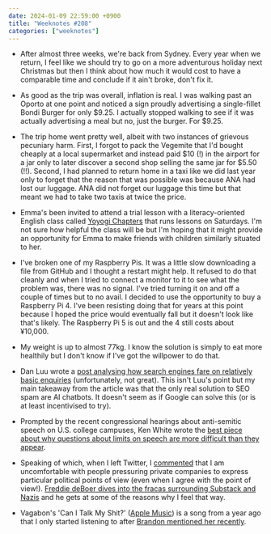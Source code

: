 ```yaml
---
date: 2024-01-09 22:59:00 +0900
title: "Weeknotes #208"
categories: ["weeknotes"]
---
```


- After almost three weeks, we're back from Sydney. Every year when we return, I feel like we should try to go on a more adventurous holiday next Christmas but then I think about how much it would cost to have a comparable time and conclude if it ain't broke, don't fix it.

- As good as the trip was overall, inflation is real. I was walking past an Oporto at one point and noticed a sign proudly advertising a single-fillet Bondi Burger for only $9.25. I actually stopped walking to see if it was actually advertising a meal but no, just the burger. For $9.25.

- The trip home went pretty well, albeit with two instances of grievous pecuniary harm. First, I forgot to pack the Vegemite that I'd bought cheaply at a local supermarket and instead paid $10 (!) in the airport for a jar only to later discover a second shop selling the same jar for $5.50 (!!). Second, I had planned to return home in a taxi like we did last year only to forget that the reason that was possible was because ANA had lost our luggage. ANA did not forget our luggage this time but that meant we had to take two taxis at twice the price.

- Emma's been invited to attend a trial lesson with a literacy-oriented English class called [Yoyogi Chapters](http://www.yoyogichapters.com/) that runs lessons on Saturdays. I'm not sure how helpful the class will be but I'm hoping that it might provide an opportunity for Emma to make friends with children similarly situated to her.

- I've broken one of my Raspberry Pis. It was a little slow downloading a file from GitHub and I thought a restart might help. It refused to do that cleanly and when I tried to connect a monitor to it to see what the problem was, there was no signal. I've tried turning it on and off a couple of times but to no avail. I decided to use the opportunity to buy a Raspberry Pi 4. I've been resisting doing that for years at this point because I hoped the price would eventually fall but it doesn't look like that's likely. The Raspberry Pi 5 is out and the 4 still costs about ¥10,000.

- My weight is up to almost 77kg. I know the solution is simply to eat more healthily but I don't know if I've got the willpower to do that.

- Dan Luu wrote a [post analysing how search engines fare on relatively basic enquiries](https://danluu.com/seo-spam/) (unfortunately, not great). This isn't Luu's point but my main takeaway from the article was that the only real solution to SEO spam are AI chatbots. It doesn't seem as if Google can solve this (or is at least incentivised to try).

- Prompted by the recent congressional hearings about anti-semitic speech on U.S. college campuses, Ken White wrote the [best piece about why questions about limits on speech are more difficult than they appear](https://popehat.substack.com/p/stop-demanding-dumb-answers-to-hard). 

- Speaking of which, when I left Twitter, I [commented](https://updates.inqk.net/post/1668914460.html) that I am uncomfortable with people pressuring private companies to express particular political points of view (even when I agree with the point of view!). [Freddie deBoer dives into the fracas surrounding Substack and Nazis](https://freddiedeboer.substack.com/p/these-rules-about-platforming-nazis) and he gets at some of the reasons why I feel that way.

- Vagabon's 'Can I Talk My Shit?' ([Apple Music](https://music.apple.com/us/album/can-i-talk-my-shit/1690898981?i=1690898982)) is a song from a year ago that I only started listening to after [Brandon mentioned her recently](https://sangsara.net/2023/12/24/week-51-23/).
